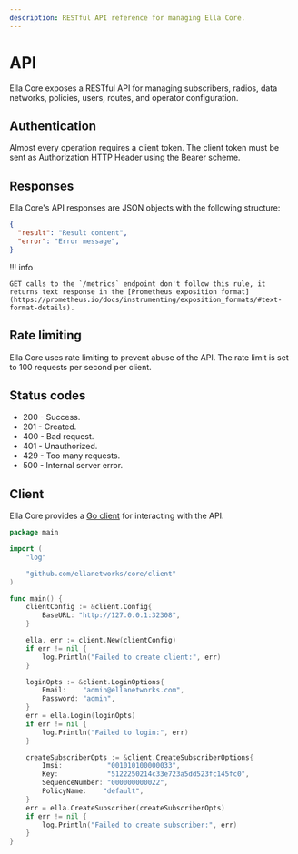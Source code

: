```yaml
---
description: RESTful API reference for managing Ella Core.
---
```


# API

Ella Core exposes a RESTful API for managing subscribers, radios, data networks, policies, users, routes, and operator configuration.

## Authentication

Almost every operation requires a client token. The client token must be sent as Authorization HTTP Header using the Bearer <token> scheme.

## Responses

Ella Core's API responses are JSON objects with the following structure:

```json
{
  "result": "Result content",
  "error": "Error message",
}
```

!!! info

    GET calls to the `/metrics` endpoint don't follow this rule, it returns text response in the [Prometheus exposition format](https://prometheus.io/docs/instrumenting/exposition_formats/#text-format-details).

## Rate limiting

Ella Core uses rate limiting to prevent abuse of the API. The rate limit is set to 100 requests per second per client.

## Status codes

- 200 - Success.
- 201 - Created.
- 400 - Bad request.
- 401 - Unauthorized.
- 429 - Too many requests.
- 500 - Internal server error.

## Client

Ella Core provides a [Go client](https://pkg.go.dev/github.com/ellanetworks/core/client) for interacting with the API.

```go
package main

import (
	"log"

	"github.com/ellanetworks/core/client"
)

func main() {
	clientConfig := &client.Config{
		BaseURL: "http://127.0.0.1:32308",
	}

	ella, err := client.New(clientConfig)
	if err != nil {
		log.Println("Failed to create client:", err)
	}

	loginOpts := &client.LoginOptions{
		Email:    "admin@ellanetworks.com",
		Password: "admin",
	}
	err = ella.Login(loginOpts)
	if err != nil {
		log.Println("Failed to login:", err)
	}

	createSubscriberOpts := &client.CreateSubscriberOptions{
		Imsi:           "001010100000033",
		Key:            "5122250214c33e723a5dd523fc145fc0",
		SequenceNumber: "000000000022",
		PolicyName:    "default",
	}
	err = ella.CreateSubscriber(createSubscriberOpts)
	if err != nil {
		log.Println("Failed to create subscriber:", err)
	}
}
```
